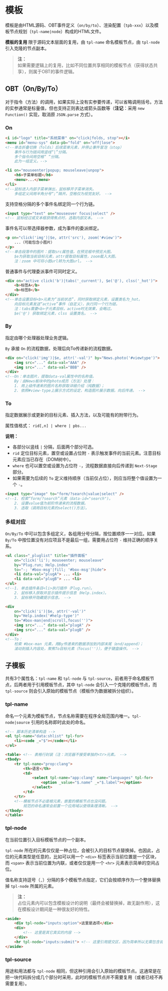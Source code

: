 # 模板

模板是由HTML源码、OBT事件定义（`on/by/to`）、渲染配置（`tpb-xxx`）以及模板节点规划（`tpl-name|node`）构成的HTML文件。

**模板的复用** 限于源码文本层面的复用，由 `tpl-name` 命名模板节点，由 `tpl-node` 引入克隆的节点副本。

> **注：**<br>
> 如果需要逻辑上的复用，比如不同位置共享相同的模板节点（获得状态共享），则属于OBT的事件逻辑。


## OBT（On/By/To）

对于指令（方法）的调用，如果实际上没有实参要传递，可以省略调用括号。方法的实参通常是标量值，但也支持正则表达或箭头函数等（**注记**：采用 `new Function()` 实现，取消原 `JSON.parse` 方式）。


### On

```html
<i id="logo" title="系统菜单" on="click|folds, stop"></i>
<menu id="menu-sys" data-pb="fold" on="off|lose">
<!--单击折叠切换（folds）后续菜单元素，并停止事件冒泡（stop）
    事件与行为链间用竖线“|”分隔。
    多个指令间用空格“ ”分隔。
    此为一组定义。-->
```

```html
<li on="mouseenter|popup; mouseleave|unpop">
    <h6>子菜单标题</h6>
    <menu>...</menu>
</li>
<!--鼠标进入内部子菜单弹出，鼠标移开子菜单消失。
    多组定义间用半角分号“;”隔开。空格仅为视觉友好。 -->
```

支持空格分隔的多个事件名绑定同一个行为链。

```html
<input type="text" on="mouseover focus|select" />
<!-- 鼠标经过或文本框获得焦点时，选取内部文本。 -->
```

事件名可以带选择器参数，成为事件的委派绑定。

```html
<p on="click('img')|$e, attr('src'), zoom('#view')">
    ...（可能包含小图片）
</p>
<!--单击段落中的图片：提取src属性值，在预览框中预览大图。
    $e为获取当前目标元素，attr提取目标属性，zoom载入大图。
    注：zoom 中可将小图url转为大图url。 -->
```

普通事件与代理委派事件可同时定义。

```html
<div on="active click('b')|tabs('_current'), $e('@'), clss('_hot')">
    <b>标签A</b>
    <b>标签B</b>
</div>
<!--单击设置目标<b>元素为“当前状态”，同时获取绑定元素，设置类名为_hot。
    向目标元素发送“active”事件（自定义），执行同一个行为链。
    注：tabs需要<b>子元素目标，active时无效果，会略过。
    $e('@') 获取绑定元素，clss 设置类名。 -->
```


### By

指定由哪个处理器处理业务逻辑。

`By` 承接 `On` 的流程数据，处理后向To传递新的流程数据。

```html
<div on="click('img')|$e, attr('-val')" by="News.photo('#viewtype')">
    <img src="..." data-val="AAA" />
    <img src="..." data-val="BBB" />
</div>
<!--On：单击图片，提取data-val属性中的名称值。
    By：由News板块中的photo成员（方法）处理：
    1. 用上级传递来的图片名称获取详细介绍（纯数据）；
    2. 依照#view-type上展示方式的设定，构造图片展示数据。向后传递。 -->
```


### To

指定数据展示或更新的目标元素、插入方法，以及可能有的附带行为。

属性值格式： `rid[,n] | where | pbs...`

**说明：**

- 各部分以竖线 `|` 分隔，后面两个部分可选。
- `rid` 定位目标元素，置空或设置占位附 `-` 表示触发事件的当前元素。注意目标元素应当已存在（DOM树中）。
- `where` 也可以置空或设置为占位符 `-`，流程数据直接向后传递到 `Next-Stage` 部分。
- 如果需要为后续的 `To` 定义维持顺序（当前仅占位），则应当将整个值设置为一个 `-`。

```html
<input type="image" to="form/?search|value|select" />
<!--1. 检索“form/?search”元素（data-id="search")。
    2. 设置value值为前阶传递来的流程数据。
    3. 选取（调用目标元素的select()方法）。
```


### 多组对应

`On/By/To` 中可以包含多组定义，各组用分号分隔，按位置顺序一一对应。如果 `By/To` 中按位置没有对应项且不是最后一组，需要用占位符 `-` 维持正确的顺序关系。

```html
<ul class="_pluglist" title="插件面板"
    on="click('li'); mouseenter; mouseleave"
    by="Plug.run; Help.index"
    to="-; '#box-msg'|fill; '#box-msg'|hide">
    <li data-val="plugA"> ... <li>
    <li data-val="plugB"> ... <li>
</ul>
<!--1. 单击插件条目<li>执行插件（Plug.run）。
    2. 鼠标移入获取并显示插件提示信息（Help.index）。
    3. 鼠标移开隐藏提示信息。 -->
```


```html
<div
    on="click('i')|$e, attr('-val')"
    by="Help.index('#help-type')"
    to="#box-man|end|scroll,focus('')">
    <img src="..." data-val="plugA" />
    <img src="..." data-val="plugB" />
</div>
<!--To：
    检索 #box-man 元素，用By传递来的数据添加到内部末尾（end/append）；
    滚动到插入内容处，聚焦To目标元素（focus('')），便于键盘操作。 -->
```


## 子模板

共有3个属性名：`tpl-name` 和 `tpl-node` 与 `tpl-source`，前者用于命名模板节点，后两者用于引用模板节点，其中 `tpl-node` 会引入一个克隆的模板节点，而 `tpl-source` 则会引入原始的模板节点（模板作为数据被拆分组织）。


### tpl-name

命名一个元素为模板节点，节点名称需要在程序全局范围内唯一。`tpl-node|source` 引用的名称即时此处的命名。

```html
<!-- 脚本历史清单构造 -->
<ol tpl-name="data:shlist" tpl-for>
    <li><code _="$"></code></li>
</ol>
```

```html
<table> <!-- 表格行封装（注：浏览器不接受单独的<tr>元素。 -->
<tbody>
    <tr tpl-name="prop:clang">
        <th>语言</th>
        <td>
            <select tpl-name="app:clang" name="languages" tpl-for>
                <option _value="$.name" _="$.label"></option>
            </select>
        </td>
    </tr>
    <!--模板节点不必是根元素，嵌套的模板节点也没问题。
        规范的命名通常会前置一个应用域以使得条理清晰。 -->
</tbody>
</table>
```


### tpl-node

在当前位置引入目标模板节点的一个副本。

`tpl-node` 所在的元素仅仅是一种占位，会被引入的目标节点替换掉。也因此，占位的元素类型是任意的，比如可以用一个 `<div>` 标签表示当前位置是一个区块，而 `<span>` 表示当前位置为内联，或者仅仅是用一个 `<hr>` 元素表示简单的空间占位。

值名称支持逗号（`,`）分隔的多个模板节点指定，它们会按顺序作为一个整体替换掉 `tpl-node` 所属的元素。

> **注：**<br>
> 占位元素内可以包含模板设计的说明（最终会被替换掉，故无副作用），这在模板设计期间是一种很友好的特性。

```html
<aside>
    <div tpl-node="inputs:option">这里是选项</div>
    <div>
        <!-- 这里是其它真实的内容 -->
    </div>
    <hr tpl-node="inputs:submit"> <!-- 这里引用提交区，因为简单所以无需包含说明 -->
</aside>
```


### tpl-source

用途和用法都与 `tpl-node` 相同，但这种引用会引入原始的模板节点。这通常是在把一块代码拆分成几个部分时采用，此时的模板节点并不需要复用（或者已经不再需要复用）。
